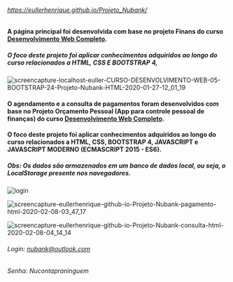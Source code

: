 ###### https://eullerhenrique.github.io/Projeto_Nubank/

#### A página principal foi desenvolvida com base no projeto Finans do curso [Desenvolvimento Web Completo](https://www.udemy.com/course/web-completo/).
##### O foco deste projeto foi aplicar conhecimentos adquiridos ao longo do curso relacionados a HTML, CSS E BOOTSTRAP 4,

![screencapture-localhost-euller-CURSO-DESENVOLVIMENTO-WEB-05-BOOTSTRAP-24-Projeto-Nubank-HTML-2020-01-27-12_01_19](https://user-images.githubusercontent.com/48317736/73185407-c4729000-40fc-11ea-9fa3-79613bb7edf9.png)


#### O agendamento e a consulta de pagamentos foram desenvolvidos com base no Projeto Orçamento Pessoal (App para controle pessoal de finanças) do curso [Desenvolvimento Web Completo](https://www.udemy.com/course/web-completo/).
#### O foco deste projeto foi aplicar conhecimentos adquiridos ao longo do curso relacionados a HTML, CSS, BOOTSTRAP 4, JAVASCRIPT e JAVASCRIPT MODERNO (ECMASCRIPT 2015 - ES6).
##### Obs: Os dados são armazenados em um banco de dados local, ou seja, o LocalStorage presente nos navegadores.

![login](https://user-images.githubusercontent.com/48317736/74080996-978d7980-4a28-11ea-9b56-45f4b4bd9aee.png)

![screencapture-eullerhenrique-github-io-Projeto-Nubank-pagamento-html-2020-02-08-03_47_17](https://user-images.githubusercontent.com/48317736/74080941-c48d5c80-4a27-11ea-91c5-12425a3b05d9.png)

![screencapture-eullerhenrique-github-io-Projeto-Nubank-consulta-html-2020-02-08-04_14_14](https://user-images.githubusercontent.com/48317736/74081083-b6d8d680-4a29-11ea-9785-0224b26a16eb.png)

###### Login: nubank@outlook.com
###### Senha: Nucontapraninguem




